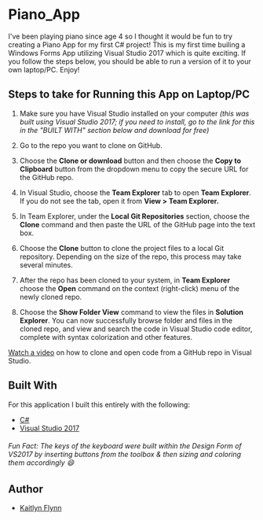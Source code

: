 # Piano_App
I've been playing piano since age 4 so I thought it would be fun to try creating a Piano App for my first C# project! This is my first time builing a Windows Forms App utilizing Visual Studio 2017 which is quite exciting. If you follow the steps below, you should be able to run a version of it to your own laptop/PC. Enjoy! 

## Steps to take for Running this App on Laptop/PC
1. Make sure you have Visual Studio installed on your computer *(this was built using Visual Studio 2017; if you need to install, go to the link for this in the "BUILT WITH" section below and download for free)*
2. Go to the repo you want to clone on GitHub. 
3. Choose the **Clone or download** button and then choose the **Copy to Clipboard** button from the dropdown menu to copy the secure URL for the GitHub repo. 

4. In Visual Studio, choose the **Team Explorer** tab to open **Team Explorer**. If you do not see the tab, open it from **View > Team Explorer.**
5. In Team Explorer, under the **Local Git Repositories** section, choose the **Clone** command and then paste the URL of the GitHub page into the text box. 

6. Choose the **Clone** button to clone the project files to a local Git repository. Depending on the size of the repo, this process may take several minutes. 
7. After the repo has been cloned to your system, in **Team Explorer** choose the **Open** command on the context (right-click) menu of the newly cloned repo.

7. Choose the **Show Folder View** command to view the files in **Solution Explorer**. You can now successfully browse folder and files in the cloned repo, and view and search the code in Visual Studio code editor, complete with syntax colorization and other features. 

[Watch a video](https://mva.microsoft.com/en-us/training-courses/getting-started-with-visual-studio-2017-17798?l=lp3TOKD6D_6711787171) on how to clone and open code from a GitHub repo in Visual Studio. 

## Built With
For this application I built this entirely with the following:
* [C#](https://docs.microsoft.com/en-us/dotnet/csharp/)
* [Visual Studio 2017](https://docs.microsoft.com/en-us/visualstudio/install/install-visual-studio?view=vs-2017)
###### Fun Fact: The keys of the keyboard were built within the Design Form of VS2017 by inserting buttons from the toolbox & then sizing and coloring them accordingly :smile:

## Author
* [Kaitlyn Flynn](https://kaitlynflynn.com/)
